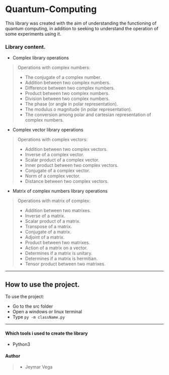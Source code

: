 # Quantum-Computing
This library was created with the aim of understanding the functioning of quantum computing, in addition to seeking to understand the operation of some experiments using it.


### Library content. 

- Complex library operations
> Operations with complex numbers:
> - The conjugate of a complex number.
> - Addition between two complex numbers.
> - Difference between two complex numbers.
> - Product between two complex numbers.
> - Division between two complex numbers.
>  - The phase (or angle in polar representation).
>  - The modulus o magnitude (in polar representation).
>  - The conversion among polar and cartesian representation of complex numbers.

- Complex vector library operations
> Operations with complex vectors:
> - Addition between two complex vectors.
> - Inverse of a complex vector.
> - Scalar product of a complex vector.
> - Inner product between two complex vectors.
> - Conjugate of a complex vector.
> - Norm of a complex vector.
> - Distance between two complex vectors.

- Matrix of complex numbers library operations
> Operations with matrix of complex:
> - Addition between two matrixes.
> - Inverse of a matrix.
> - Scalar product of a matrix.
> - Transpose of a matrix.
> - Conjugate of a matrix.
> - Adjoint of a matrix.
> - Product between two matrixes.
> - Action of a matrix on a vector.
> - Determines if a matrix is unitary.
> - Determines if a matrix is hermitian.
> - Tensor product between two matrixes.

---
## How to use the project.
 To use the project:
 - Go to the src folder
 - Open a windows or linux terminal
 - Type  `py -m className.py`
---
#### Which tools i used to create the library
- Python3

#### Author
> - Jeymar Vega
